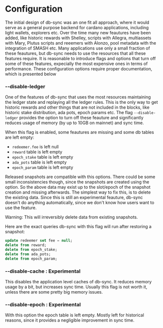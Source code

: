 # Configuration

The initial design of db-sync was an one fit all approach, where it would serve as a general purpose
backend for cardano applications, including light wallets, explorers etc. Over the time many new
feautures have been added, like historic rewards with Shelley, scripts with Allegra, multiassets
with Mary, Plutus scripts and reeemers with Alonzo, pool metadata with the integration of SMASH etc.
Many applications use only a small fraction of these feautures, but db-sync needs to use the
resources that all these features require. It is reasonable to introduce flags and options that
turn off some of these features, expecially the most expensive ones in terms of performance. These
configuration options require proper documentation, which is presented below

### --disable-ledger

One of the features of db-sync that uses the most resources maintaining the ledger state and
replaying all the ledger rules. This is the only way to get historic rewards and other things that
are not included in the blocks, like historic stake distribution, ada pots, epoch params etc. The
flag `--disable-ledger` provides the option to turn off these feauture and significantly reduces
usage of memory (by up to 10GB on mainnet) and sync time.

When this flag is enabled, some feautures are missing and some db tables are left empty:
- `redeemer.fee` is left null
- `reward` table is left empty
- `epoch_stake` table is left empty
- `ada_pots` table is left empty
- `epoch_param` table is left empty

Released snapshots are compatible with this options. There could be some small inconsistencies
though, since the snapshots are created using the option. So the above data may exist up to the
slot/epoch of the snapshot creation and missing afterwards. The simplest way to fix this, is to
delete the existing data. Since this is still an experimental feauture, db-sync doesn't do anything
automatically, since we don't know how users want to use the feature.

Warning: This will irreversibly delete data from existing snapshots.

Here are the exact queries db-sync with this flag will run after restoring a snapshot:

```sql
update redeemer set fee = null;
delete from reward;
delete from epoch_stake;
delete from ada_pots;
delete from epoch_param;
```

### --disable-cache : Experimental

This disables the application level caches of db-sync. It reduces memory usage by a bit, but
increases sync time. Usually this flag is not worth it, unless there are some pretty big memory
issues.

### --disable-epoch : Experimental

With this option the epoch table is left empty. Mostly left for historical reasons, since it
provides a negligible improvement in sync time.

